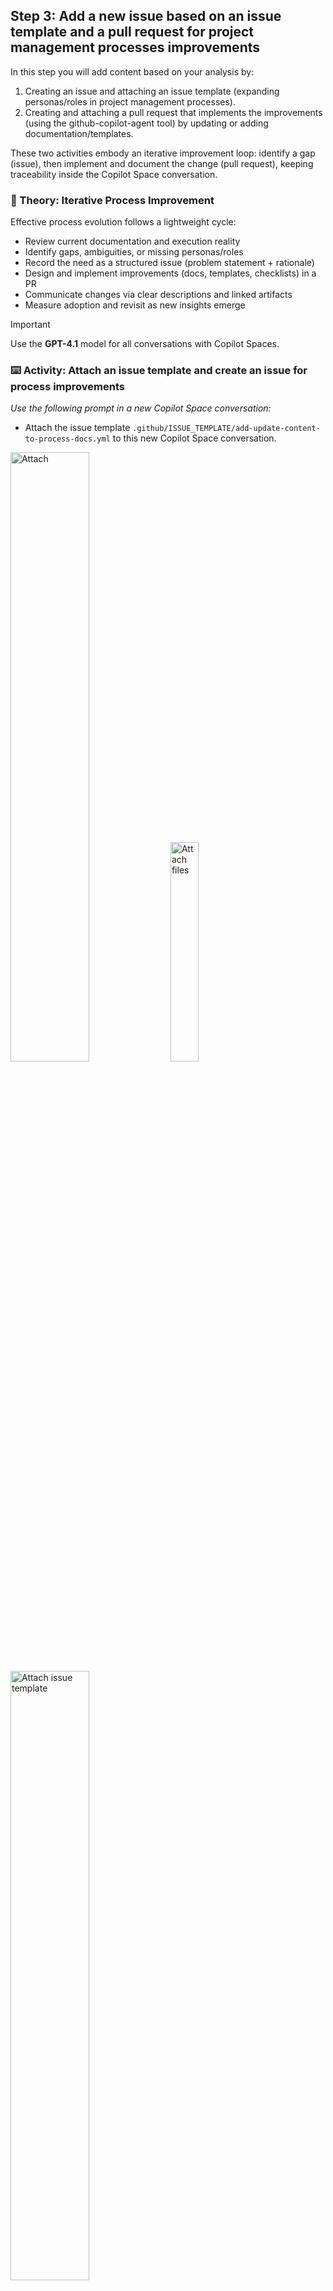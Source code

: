 ## Step 3: Add a new issue based on an issue template and a pull request for project management processes improvements

In this step you will add content based on your analysis by:

1. Creating an issue and attaching an issue template (expanding personas/roles in project management processes).
2. Creating and attaching a pull request that implements the improvements (using the github-copilot-agent tool) by updating or adding documentation/templates.

These two activities embody an iterative improvement loop: identify a gap (issue), then implement and document the change (pull request), keeping traceability inside the Copilot Space conversation.

### 📖 Theory: Iterative Process Improvement

Effective process evolution follows a lightweight cycle:

- Review current documentation and execution reality
- Identify gaps, ambiguities, or missing personas/roles
- Record the need as a structured issue (problem statement + rationale)
- Design and implement improvements (docs, templates, checklists) in a PR
- Communicate changes via clear descriptions and linked artifacts
- Measure adoption and revisit as new insights emerge

> [!IMPORTANT]
> Use the **GPT-4.1** model for all conversations with Copilot Spaces.

### ⌨️ Activity: Attach an issue template and create an issue for process improvements

_Use the following prompt in a new Copilot Space conversation:_

- Attach the issue template `.github/ISSUE_TEMPLATE/add-update-content-to-process-docs.yml` to this new Copilot Space conversation.

<img width="50%" height="50%" alt="Attach" src="https://github.com/user-attachments/assets/2a447ff9-76d7-462f-9292-4663c8dc0fc9" />

<img width="30%" height="30%" alt="Attach files" src="https://github.com/user-attachments/assets/6ac6e33d-b333-424f-b431-e3feb7022b841" />

<img width="50%" height="50%" alt="Attach issue template" src="https://github.com/user-attachments/assets/c02537ad-173e-430d-9e24-6a95763b8f30" />

<img width="60%" height="60%" alt="Attach issue template conversation" src="https://github.com/user-attachments/assets/5256e137-286d-4479-89bc-fc745021d4b1" />

   > ![Static Badge](https://img.shields.io/badge/-Prompt-text?style=social&logo=github%20copilot)
   >
   > ```prompt
   > Use the attached issue template
   > - Identify potential new personas/roles that could be added to the project management processes documentation
   >   to enhance clarity and accountability.
   > - Create an issue titled "Adding more personas and roles to the project management processes" 
   >    that outlines the need to expand the defined roles and responsibilities in the project management documentation.
   > - Make sure the new roles/personas have descriptions of their responsibilities and how they interact with existing roles.
   > - The issue should detail why this is important, potential personas to add, and how it will improve project outcomes.
   > ```
<img width="50%" height="50%" alt="personas/roles issue draft" src="https://github.com/user-attachments/assets/b563450e-8304-426c-a9b2-70e460c8db84" />

<img width="50%" height="50%" alt="personas/roles issue created" src="https://github.com/user-attachments/assets/c6e3f128-6254-4f0c-a1a6-f31b9d8b56b2" />

### ⌨️ Activity: Attach an issue and create a Pull Request

_Use the following prompt in the current Copilot Space conversation:_

In the same Copilot Space conversation do the following:

1. In this activity we will attach the issue you created in the previous activity 
2. This will assign the issue to the coding agent to create a pull request with an update to our personas/roles document in the `docs/` folder
3. Copy and paste the url for the issue that we created in the previous activity. </br>
  Issues: [https://github.com/{{full_repo_name}}/issues](https://github.com/{{full_repo_name}}/issues) </br>
  Example: `@{{full_repo_name}}/issues/3` (check that the issue number matches)

<img width="50%" height="50%" alt="repository issue and pull request creation" src="https://github.com/user-attachments/assets/67086db2-0572-45cc-aed0-408c99656cc7" />

> [!IMPORTANT]
> - In all conversations with Copilot Spaces, always be aware of the following:
> - Use the **GPT-4.1** model
> - Pull request drafts utilizes GHCP coding agent, therefore your prompt should contain `Using the github-copilot-agent tool`
> - There is a known issue for pull requests that you may get following response.</br>
> - There is a chance when you get this error you the coding agent may not create pull request
> - If 5 minutes passes by and the pull request is not created
> - Please open a **new Copilot Space conversation** and try this activity again

<img width="50%" height="50%" alt="pull request error" src="https://github.com/user-attachments/assets/45bffd57-4608-4458-9282-4ae78578a2fe" />

   > ![Static Badge](https://img.shields.io/badge/-Prompt-text?style=social&logo=github%20copilot)
   >
   > ```prompt
   > - Using the github-copilot-agent tool create a pull request that implements process improvements
   >   based on the analysis we did earlier.
   > - The improvements should address gaps or inefficiencies identified in the project management documentation.
   > - The pull request should include updates to existing docs or new templates/checklists as needed.
   > ```

Select **Allow**

<img width="50%" height="50%" alt="Copilot coding agent allow" src="https://github.com/user-attachments/assets/b0c92c04-d12b-4c5e-b682-33643b90ee11" />

You should have gotten a notification that Copilot coding agent is working on your pull request.

Go to your repository and click **Pull requests** and you should see something similar to the following:

<img width="70%" height="70%" alt="pull requests" src="https://github.com/user-attachments/assets/d30685c3-046b-4c6e-8254-4bcb8aa959b5" />

- It takes approximately 5 to 15 minutes for the coding agent to work on the issue and the **[WIP]** will be removed from the title.
- If you would like to see how the Copilot coding agent is progressing you can click the **View session** button and interact in the session.
- Once you are satisfied with the content **Submit review**, leave a comment (optional), click **Approve**, then **Submit review**
- At the bottom select **Ready for review** and then **Merge pull request** and **Confirm merge**

<details>
<summary>Having trouble? 🤷</summary><br/>

- Focus on the most impactful improvements identified in your analysis
- Consider adding templates, checklists, or clarifying existing processes
- Common improvements include: role clarification, communication protocols, decision-making frameworks
- Even small improvements like adding examples or clarifying steps can be valuable

</details>

